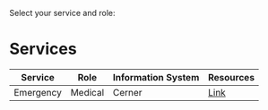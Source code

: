 Select your service and role:

# Services

Service | Role | Information System | Resources
------------ | ------------- | ------------- | -------------
Emergency | Medical | Cerner | [Link](emergency-medical-cerner.md)
